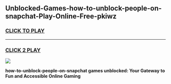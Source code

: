 
## Unblocked-Games-how-to-unblock-people-on-snapchat-Play-Online-Free-pkiwz
<h3>
<a href="https://premium76.site?title=how-to-unblock-people-on-snapchat&ref=26A">CLICK TO PLAY</a></h3>
<hr>

<h3>
<a href="https://premium76.site?title=how-to-unblock-people-on-snapchat&ref=26A">CLICK 2 PLAY</a>
  
</h3>

<a href="https://premium76.site?title=how-to-unblock-people-on-snapchat&ref=26A"><img src="https://clearcache.store/games.png"></a>


**how-to-unblock-people-on-snapchat games unblocked: Your Gateway to Fun and Accessible Online Gaming**
